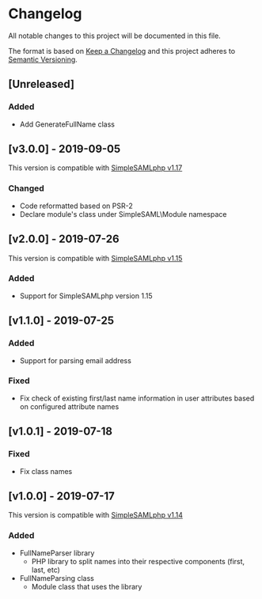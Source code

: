 # Changelog

All notable changes to this project will be documented in this file.

The format is based on [Keep a Changelog](https://keepachangelog.com/en/1.0.0/)
and this project adheres to [Semantic Versioning](https://semver.org/spec/v2.0.0.html).


## [Unreleased]

### Added

- Add GenerateFullName class

## [v3.0.0] - 2019-09-05

This version is compatible with [SimpleSAMLphp v1.17](https://simplesamlphp.org/docs/1.17/simplesamlphp-changelog)

### Changed

- Code reformatted based on PSR-2
- Declare module's class under SimpleSAML\Module namespace

## [v2.0.0] - 2019-07-26

This version is compatible with [SimpleSAMLphp v1.15](https://simplesamlphp.org/docs/1.15/simplesamlphp-changelog)

### Added

- Support for SimpleSAMLphp version 1.15

## [v1.1.0] - 2019-07-25

### Added

- Support for parsing email address

### Fixed

- Fix check of existing first/last name information in user attributes based on configured attribute names

## [v1.0.1] - 2019-07-18

### Fixed

- Fix class names

## [v1.0.0] - 2019-07-17

This version is compatible with [SimpleSAMLphp v1.14](https://simplesamlphp.org/docs/1.14/simplesamlphp-changelog)

### Added

- FullNameParser library
  - PHP library to split names into their respective components (first, last, etc)
- FullNameParsing class
  - Module class that uses the library
